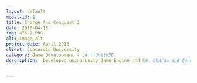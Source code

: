 ```yaml
---
layout: default
modal-id: 1
title: Charge And Conquest 2
date: 2018-04-18
img: 476-2.PNG
alt: image-alt
project-date: April 2018
client: Concordia University
category: Game Development - C# | Unity3D
description:  Developed using Unity Game Engine and C#. Charge and Conquest 2 is an overhead 3d shooter where the objective is to capture all nine of the capture points for your team while defending against the enemy team.<br /> <<a href="https://www.youtube.com/watch?v=IPaKDSmjazY">Video Demo</a>>


---
```

